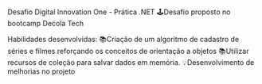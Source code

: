 Desafio Digital Innovation One - Prática .NET
🕹Desafio proposto no bootcamp Decola Tech

Habilidades desenvolvidas:
📚Criação de um algoritmo de cadastro de séries e filmes reforçando os conceitos de orientação a objetos
📚Utilizar recursos de coleção para salvar dados em memória.
💡Desenvolvimento de melhorias no projeto
